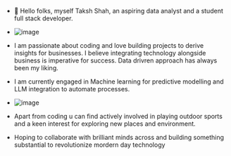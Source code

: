 - 👋 Hello folks, myself Taksh Shah, an aspiring data analyst and a student full stack developer.
- ![image](https://github.com/user-attachments/assets/41a32850-6dc2-4ba4-b3aa-53f476f94636)

- I am passionate about coding and love building projects to derive insights for businesses. I believe integrating technology alongside business is imperative for success. Data drivren approach has always been my liking.

- I am currently engaged in Machine learning for predictive modelling and LLM integration to automate processes.
- ![image](https://github.com/user-attachments/assets/9a04ed4e-59ff-489e-aef6-584d1e9f381a)

- Apart from coding u can find actively involved in playing outdoor sports and a keen interest for exploring new places and environment.

- Hoping to collaborate with brilliant minds across and building something substantial to revolutionize mordern day technology


<!---
Takshshah-16/Takshshah-16 is a ✨ special ✨ repository because its `README.md` (this file) appears on your GitHub profile.
You can click the Preview link to take a look at your changes.
--->
